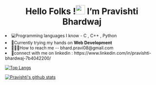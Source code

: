 <h1 align="center"><b>Hello Folks !<img src="https://raw.githubusercontent.com/MartinHeinz/MartinHeinz/master/wave.gif" width="30px"> I’m Pravishti Bhardwaj</b></h1>
<li>💻Programming languages I know - C , C++ , Python
<li>🌱Currently trying my hands on <b>Web Development</b></li>
<li>👩🏻‍💻How to reach me -- bhard.pravi08@gmail.com
<li>🚀connect with me on linkedin : https://www.linkedin.com/in/pravishti-bhardwaj-7b4042200/


[![Top Langs](https://github-readme-stats.vercel.app/api/top-langs/?username=pravishtibhardwaj)](https://github.com/anuraghazra/github-readme-stats)

[![Pravishti's github stats](https://github-readme-stats.vercel.app/api?username=pravishtibhardwaj&count_private=true&show_icons=true&theme=radical&hide_rank=false)](https://github.com/anuraghazra/github-readme-stats)
<!---
pravishtibhardwaj/pravishtibhardwaj is a ✨ special ✨ repository because its `README.md` (this file) appears on your GitHub profile.
You can click the Preview link to take a look at your changes.
--->
